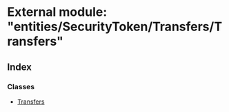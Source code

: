 # External module: "entities/SecurityToken/Transfers/Transfers"

## Index

### Classes

- [Transfers](../classes/_entities_securitytoken_transfers_transfers_.transfers.md)
